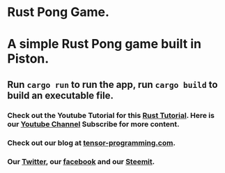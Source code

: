 # Rust Pong Game.

# A simple Rust Pong game built in Piston.  

## Run `cargo run` to run the app, run `cargo build` to build an executable file. 

### Check out the Youtube Tutorial for this [Rust Tutorial](https://youtu.be/-JIlCYbpNnI).  Here is our [Youtube Channel](https://www.youtube.com/channel/UCYqCZOwHbnPwyjawKfE21wg) Subscribe for more content.

### Check out our blog at [tensor-programming.com](http://tensor-programming.com/).

### Our [Twitter](https://twitter.com/TensorProgram), our [facebook](https://www.facebook.com/Tensor-Programming-1197847143611799/) and our [Steemit](https://steemit.com/@tensor).
